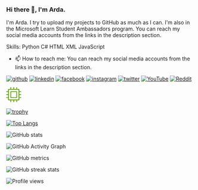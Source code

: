 ### Hi there 👋, I'm Arda.
I'm Arda. I try to upload my projects to GitHub as much as I can. I'm also in the Microsoft Learn Student Ambassadors program. You can reach my social media accounts from the links in the description section.

Skills: Python C# HTML XML JavaScript

- 📫 How to reach me: You can reach my social media accounts from the links in the description section. 


[<img src='https://cdn.jsdelivr.net/npm/simple-icons@3.0.1/icons/github.svg' alt='github' height='40'>](https://github.com/ardaaydin14)  [<img src='https://cdn.jsdelivr.net/npm/simple-icons@3.0.1/icons/linkedin.svg' alt='linkedin' height='40'>](https://www.linkedin.com/in/ardaayd%C4%B1n/)  [<img src='https://cdn.jsdelivr.net/npm/simple-icons@3.0.1/icons/facebook.svg' alt='facebook' height='40'>](https://www.facebook.com/arda.galatasaray)  [<img src='https://cdn.jsdelivr.net/npm/simple-icons@3.0.1/icons/instagram.svg' alt='instagram' height='40'>](https://www.instagram.com/arda_aydin14/)  [<img src='https://cdn.jsdelivr.net/npm/simple-icons@3.0.1/icons/twitter.svg' alt='twitter' height='40'>](https://twitter.com/arda_aydin14)  [<img src='https://cdn.jsdelivr.net/npm/simple-icons@3.0.1/icons/youtube.svg' alt='YouTube' height='40'>](https://www.youtube.com/channel/UCGoy0rVKCnIeDHdYHdUeqUQ)  [<img src='https://cdn.jsdelivr.net/npm/simple-icons@3.0.1/icons/reddit.svg' alt='Reddit' height='40'>](https://www.reddit.com/user/Gamer_Cartel)  

<a href='https://docs.github.com/en/developers'><img src='https://raw.githubusercontent.com/acervenky/animated-github-badges/master/assets/devbadge.gif' width='40' height='40'></a> 

[![trophy](https://github-profile-trophy.vercel.app/?username=ardaaydin14)](https://github.com/ryo-ma/github-profile-trophy)

[![Top Langs](https://github-readme-stats.vercel.app/api/top-langs/?username=ardaaydin14)](https://github.com/anuraghazra/github-readme-stats)

![GitHub stats](https://github-readme-stats.vercel.app/api?username=ardaaydin14&show_icons=true&count_private=true)  

![GitHub Activity Graph](https://activity-graph.herokuapp.com/graph?username=ardaaydin14)  

![GitHub metrics](https://metrics.lecoq.io/ardaaydin14)  

![GitHub streak stats](https://github-readme-streak-stats.herokuapp.com/?user=ardaaydin14)  

![Profile views](https://gpvc.arturio.dev/ardaaydin14)  
